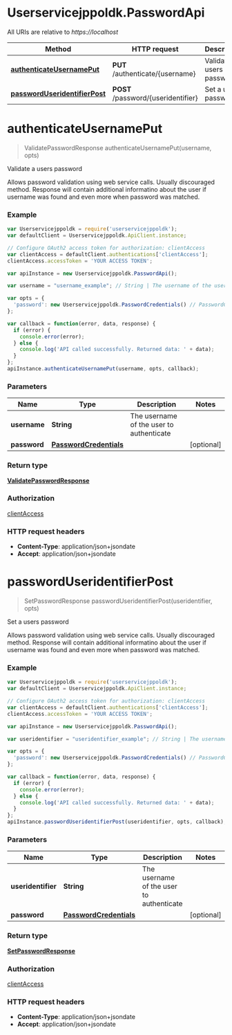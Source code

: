 # Userservicejppoldk.PasswordApi

All URIs are relative to *https://localhost*

Method | HTTP request | Description
------------- | ------------- | -------------
[**authenticateUsernamePut**](PasswordApi.md#authenticateUsernamePut) | **PUT** /authenticate/{username} | Validate a users password
[**passwordUseridentifierPost**](PasswordApi.md#passwordUseridentifierPost) | **POST** /password/{useridentifier} | Set a users password


<a name="authenticateUsernamePut"></a>
# **authenticateUsernamePut**
> ValidatePasswordResponse authenticateUsernamePut(username, opts)

Validate a users password

Allows password validation using web service calls. Usually discouraged method. Response will contain additional informatino about the user if username was found and even more when password was matched.

### Example
```javascript
var Userservicejppoldk = require('userservicejppoldk');
var defaultClient = Userservicejppoldk.ApiClient.instance;

// Configure OAuth2 access token for authorization: clientAccess
var clientAccess = defaultClient.authentications['clientAccess'];
clientAccess.accessToken = 'YOUR ACCESS TOKEN';

var apiInstance = new Userservicejppoldk.PasswordApi();

var username = "username_example"; // String | The username of the user to authenticate

var opts = { 
  'password': new Userservicejppoldk.PasswordCredentials() // PasswordCredentials | 
};

var callback = function(error, data, response) {
  if (error) {
    console.error(error);
  } else {
    console.log('API called successfully. Returned data: ' + data);
  }
};
apiInstance.authenticateUsernamePut(username, opts, callback);
```

### Parameters

Name | Type | Description  | Notes
------------- | ------------- | ------------- | -------------
 **username** | **String**| The username of the user to authenticate | 
 **password** | [**PasswordCredentials**](PasswordCredentials.md)|  | [optional] 

### Return type

[**ValidatePasswordResponse**](ValidatePasswordResponse.md)

### Authorization

[clientAccess](../README.md#clientAccess)

### HTTP request headers

 - **Content-Type**: application/json+jsondate
 - **Accept**: application/json+jsondate

<a name="passwordUseridentifierPost"></a>
# **passwordUseridentifierPost**
> SetPasswordResponse passwordUseridentifierPost(useridentifier, opts)

Set a users password

Allows password validation using web service calls. Usually discouraged method. Response will contain additional informatino about the user if username was found and even more when password was matched.

### Example
```javascript
var Userservicejppoldk = require('userservicejppoldk');
var defaultClient = Userservicejppoldk.ApiClient.instance;

// Configure OAuth2 access token for authorization: clientAccess
var clientAccess = defaultClient.authentications['clientAccess'];
clientAccess.accessToken = 'YOUR ACCESS TOKEN';

var apiInstance = new Userservicejppoldk.PasswordApi();

var useridentifier = "useridentifier_example"; // String | The username of the user to authenticate

var opts = { 
  'password': new Userservicejppoldk.PasswordCredentials() // PasswordCredentials | 
};

var callback = function(error, data, response) {
  if (error) {
    console.error(error);
  } else {
    console.log('API called successfully. Returned data: ' + data);
  }
};
apiInstance.passwordUseridentifierPost(useridentifier, opts, callback);
```

### Parameters

Name | Type | Description  | Notes
------------- | ------------- | ------------- | -------------
 **useridentifier** | **String**| The username of the user to authenticate | 
 **password** | [**PasswordCredentials**](PasswordCredentials.md)|  | [optional] 

### Return type

[**SetPasswordResponse**](SetPasswordResponse.md)

### Authorization

[clientAccess](../README.md#clientAccess)

### HTTP request headers

 - **Content-Type**: application/json+jsondate
 - **Accept**: application/json+jsondate

